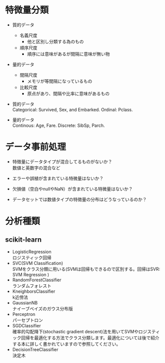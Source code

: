 
# 特微量分類

* 質的データ
    * 名義尺度
        * 他と区別し分類する為のもの
    * 順序尺度
        * 順序には意味があるが間隔に意味が無い物
* 量的データ
    * 間隔尺度
        * メモリが等間隔になっているもの
    * 比較尺度
        * 原点があり、間隔や比率に意味があるもの


* 質的データ  
Categorical: Survived, Sex, and Embarked. Ordinal: Pclass.
* 量的データ  
Continous: Age, Fare. Discrete: SibSp, Parch.


# データ事前処理

* 特徴量にデータタイプが混合してるものがないか？  
数値と英数字の混合など

* エラーや誤植が含まれている特微量はないか？

* 欠損値（空白やnullやNaN）が含まれている特微量はないか？

* データセットでは数値タイプの特徴量の分布はどうなっているのか？

# 分析種類

## scikit-learn

* LogisticRegression  
ロジスティック回帰  
* SVC(SVM Classification)  
SVMをクラス分類に用いる(SVMは回帰もできるので区別する。回帰はSVR: SVM Regression )
* RandomForestClassifier  
ランダムフォレスト
* KneighborsClassifier  
k近傍法
* GaussianNB  
ナイーブベイズのガウス分布版
* Perceptron  
パーセプトロン
* SGDClassifier  
確率的勾配降下(stochastic gradient descent)法を用いてSVMやロジスティック回帰を最適化する方法でクラス分類します。最適化については後で紹介する本に詳しく書かれていますので参照してください。
* DecisionTreeClassifier  
決定木